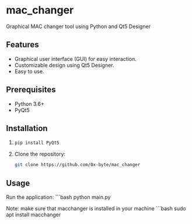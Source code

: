 # mac_changer
Graphical MAC changer tool using Python and Qt5 Designer
## Features

- Graphical user interface (GUI) for easy interaction.
- Customizable design using Qt5 Designer.
- Easy to use.

## Prerequisites

- Python 3.6+
- PyQt5

## Installation
1.
   ```bash
   pip install PyQt5

3. Clone the repository:
   ```bash
   git clone https://github.com/0x-byte/mac_changer

## Usage

  Run the application:
    ```bash
    python main.py


Note: make sure that macchanger is installed in your machine 
    ```bash
    sudo apt install macchanger
    
